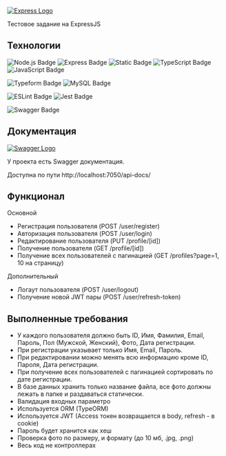 [![Express Logo](https://i.cloudup.com/zfY6lL7eFa-3000x3000.png)](http://expressjs.com/)

Тестовое задание на ExpressJS


## Технологии
![Node.js Badge](https://img.shields.io/badge/Node.js-393?logo=nodedotjs&logoColor=fff&style=flat)
![Express Badge](https://img.shields.io/badge/Express-000?logo=express&logoColor=fff&style=flat)
![Static Badge](https://img.shields.io/badge/InversifyJS-blue)
![TypeScript Badge](https://img.shields.io/badge/TypeScript-3178C6?logo=typescript&logoColor=fff&style=flat)
![JavaScript Badge](https://img.shields.io/badge/JavaScript-F7DF1E?logo=javascript&logoColor=000&style=flat)

![Typeform Badge](https://img.shields.io/badge/Typeform-262627?logo=typeform&logoColor=fff&style=flat)
![MySQL Badge](https://img.shields.io/badge/MySQL-4479A1?logo=mysql&logoColor=fff&style=flat)

![ESLint Badge](https://img.shields.io/badge/ESLint-4B32C3?logo=eslint&logoColor=fff&style=flat)
![Jest Badge](https://img.shields.io/badge/Jest-C21325?logo=jest&logoColor=fff&style=flat)


![Swagger Badge](https://img.shields.io/badge/Swagger-85EA2D?logo=swagger&logoColor=000&style=flat)

## Документация
[![Swagger Logo](https://upload.wikimedia.org/wikipedia/commons/a/ab/Swagger-logo.png)](http://expressjs.com/)


У проекта есть Swagger документация.

Доступна по пути http://localhost:7050/api-docs/ 


## Функционал
Основной

* Регистрация пользователя (POST /user/register)
* Авторизация пользователя (POST /user/login)
* Редактирование пользователя (PUT /profile/[id])
* Получение пользователя (GET /profile/[id])
* Получение всех пользователей с пагинацией (GET /profiles?page=1, 10 на страницу)


Дополнительный

* Логаут пользователя (POST /user/logout)
* Получение новой JWT пары (POST /user/refresh-token)

## Выполненные требования

* У каждого пользователя должно быть ID, Имя, Фамилия, Email, Пароль, Пол (Мужской, Женский), Фото, Дата регистрации.
* При регистрации указывает только Имя, Email, Пароль.
* При редактировании можно менять всю информацию кроме ID, Пароля, Дата регистрации.
* При получение всех пользователей с пагинацией сортировать по дате регистрации.
* В базе данных хранить только название файла, все фото должны лежать в папке и раздаваться статически.
* Валидация входных параметро
* Используется ORM (TypeORM)
* Используется JWT (Access токен возвращается в body, refresh - в cookie)
* Пароль будет хранится как хеш
* Проверка фото по размеру, и формату (до 10 мб, .jpg, .png)
* Весь код не контроллерах
